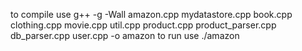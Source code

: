 to compile use g++ -g -Wall amazon.cpp mydatastore.cpp book.cpp clothing.cpp movie.cpp util.cpp product.cpp product_parser.cpp db_parser.cpp user.cpp -o amazon
to run use ./amazon <database>
